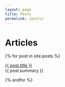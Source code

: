 ```yaml
---
layout: page
title: Posts
permalink: /posts/
---
```


<div class="mx-auto prose prose-sm sm:prose lg:prose-lg xl:prose-xl mb-24">
<h1>Articles</h1>

{% for post in site.posts %}
<div class="mb-4">
<a href="{{ post.url }}" class="hover:text-red-500">{{ post.title }}</a>
<div>{{ post.summary }}</div>
</div>

{% endfor %}

</div>
